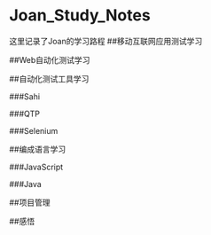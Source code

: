 Joan_Study_Notes
================

这里记录了Joan的学习路程
##移动互联网应用测试学习



##Web自动化测试学习




##自动化测试工具学习

###Sahi


###QTP


###Selenium




##编成语言学习

###JavaScript


###Java


##项目管理



##感悟



